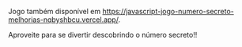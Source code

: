 Jogo também disponível em https://javascript-jogo-numero-secreto-melhorias-nqbyshbcu.vercel.app/. 

Aproveite para se divertir descobrindo o número secreto!!
